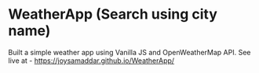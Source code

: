 # WeatherApp (Search using city name)
Built a simple weather app using Vanilla JS and OpenWeatherMap API.
See live at - https://joysamaddar.github.io/WeatherApp/

